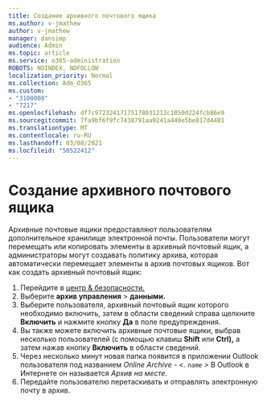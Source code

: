 ```yaml
---
title: Создание архивного почтового ящика
ms.author: v-jmathew
author: v-jmathew
manager: dansimp
audience: Admin
ms.topic: article
ms.service: o365-administration
ROBOTS: NOINDEX, NOFOLLOW
localization_priority: Normal
ms.collection: Adm_O365
ms.custom:
- "3100008"
- "7217"
ms.openlocfilehash: df7c97232417175178031213c1050d224fcb86e9
ms.sourcegitcommit: 7fa9bf6f9fc7438791aa9241a440e5be817d4401
ms.translationtype: MT
ms.contentlocale: ru-RU
ms.lasthandoff: 03/08/2021
ms.locfileid: "50522412"
---
```

# <a name="create-an-archive-mailbox"></a>Создание архивного почтового ящика

Архивные почтовые ящики предоставляют пользователям дополнительное хранилище электронной почты. Пользователи могут перемещать или копировать элементы в архивный почтовый ящик, а администраторы могут создавать политику архива, которая автоматически перемещает элементы в архив почтовых ящиков. Вот как создать архивный почтовый ящик:

1. Перейдите в [центр & безопасности.]( https://go.microsoft.com/fwlink/p/?linkid=2077143)
2. Выберите **архив управления**  >  **данными.**
3. Выберите пользователя, архивный почтовый ящик которого необходимо включить, затем в области сведений справа щелкните **Включить** и нажмите кнопку **Да** в поле предупреждения.
4. Вы также можете включить архивные почтовые ящики, выбрав несколько пользователей (с помощью клавиш **Shift** или **Ctrl),** а затем нажав кнопку **Включить** в области сведений.
5. Через несколько минут новая папка появится в приложении Outlook пользователя под названием *Online Archive - <. `name` >* В Outlook в Интернете он называется *Архив на месте*.
6. Передайте пользователю перетаскивать и отправлять электронную почту в архив.
